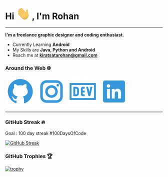 <h1>Hi <img src="Data/wave.gif" width=50 >, I'm Rohan</h1>

---

**I'm a freelance graphic designer and coding enthusiast.**

- Currently Learning **Android**
- My Skills are **Java, Python and Android**
- Reach me at **kiratsatarohan@gmail.com**

### Around the Web &#127760;

<img src="Data/github.svg"> <img src="Data/instagram.svg"> <img src="Data/devBlog.svg"> <img src="Data/linkedin.svg">

---

### GitHub Streak &#128293;
Goal : 100 day streak #100DaysOfCode

[![GitHub Streak](https://github-readme-streak-stats.herokuapp.com/?user=rohan-kiratsata)](https://git.io/streak-stats)


### GitHub Trophies &#127942;

[![trophy](https://github-profile-trophy.vercel.app/?username=rohan-kiratsata&theme=onedark)](https://github.com/ryo-ma/github-profile-trophy)
